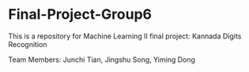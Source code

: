 # Final-Project-Group6
This is a repository for Machine Learning II final project: Kannada Digits Recognition

Team Members: Junchi Tian, Jingshu Song, Yiming Dong


